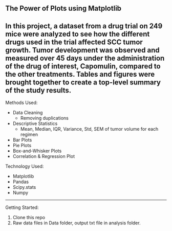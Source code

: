## The Power of Plots using Matplotlib

## In this project, a dataset from a drug trial on 249 mice were analyzed to see how the different drugs used in the trial affected SCC tumor growth. Tumor development was observed and measured over 45 days under the administration of the drug of interest, Capomulin, compared to the other treatments. Tables and figures were brought together to create a top-level summary of the study results.

Methods Used:

- Data Cleaning
  - Removing duplications
- Descriptive Statistics
  - Mean, Median, IQR, Variance, Std, SEM of tumor volume for each regimen
- Bar Plots
- Pie Plots
- Box-and-Whisker Plots
- Correlation & Regression Plot

Technology Used:

- Matplotlib
- Pandas
- Scipy.stats
- Numpy

---

Getting Started:

1. Clone this repo
2. Raw data files in Data folder, output txt file in analysis folder.
